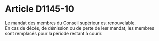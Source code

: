# Article D1145-10

  
Le mandat des membres du Conseil supérieur est renouvelable.   
En cas de décès, de démission ou de perte de leur mandat, les membres sont remplacés pour la période restant à courir.